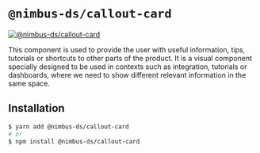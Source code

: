 # `@nimbus-ds/callout-card`

[![@nimbus-ds/callout-card](https://img.shields.io/npm/v/@nimbus-ds/callout-card?label=%40nimbus-ds%2Fcallout-card)](https://www.npmjs.com/package/@nimbus-ds/callout-card)

This component is used to provide the user with useful information, tips, tutorials or shortcuts to other parts of the product. It is a visual component specially designed to be used in contexts such as integration, tutorials or dashboards, where we need to show different relevant information in the same space.

## Installation

```sh
$ yarn add @nimbus-ds/callout-card
# or
$ npm install @nimbus-ds/callout-card
```
